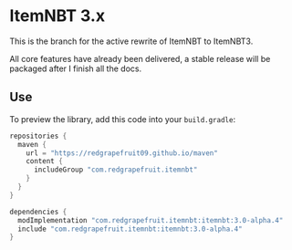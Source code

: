 
# ItemNBT 3.x

This is the branch for the active rewrite of ItemNBT to ItemNBT3.

All core features have already been delivered, a stable release will be packaged after I finish all the docs.

## Use

To preview the library, add this code into your `build.gradle`:

```groovy
repositories {
  maven {
    url = "https://redgrapefruit09.github.io/maven"
    content {
      includeGroup "com.redgrapefruit.itemnbt"
    }
  }
}

dependencies {
  modImplementation "com.redgrapefruit.itemnbt:itemnbt:3.0-alpha.4"
  include "com.redgrapefruit.itemnbt:itemnbt:3.0-alpha.4"
}
```

